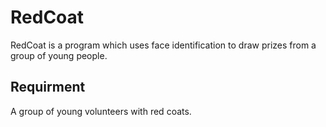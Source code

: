 # RedCoat
RedCoat is a program which uses face identification to draw prizes from a group of young people.

## Requirment
A group of young volunteers with red coats.

